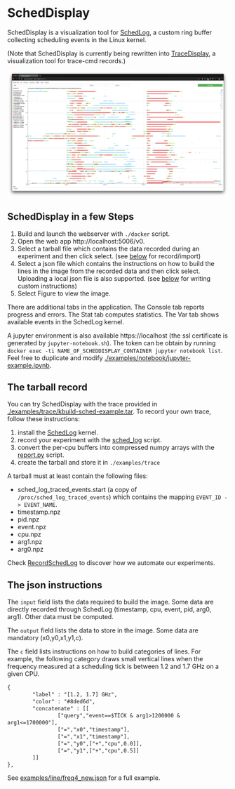 # SchedDisplay

SchedDisplay is a visualization tool for [SchedLog](https://github.com/carverdamien/SchedLog), a custom ring buffer collecting scheduling events in the Linux kernel.

(Note that SchedDisplay is currently being rewritten into [TraceDisplay](https://github.com/carverdamien/trace-cmd), a visualization tool for trace-cmd records.)

[![example](https://github.com/carverdamien/SchedDisplay/raw/master/docs/example.png)](https://github.com/carverdamien/SchedDisplay/raw/master/docs/example.png)

## SchedDisplay in a few Steps

1) Build and launch the webserver with `./docker` script.
2) Open the web app http://localhost:5006/v0.
3) Select a tarball file which contains the data recorded during an experiment and then click select. (see [below](#tarball) for record/import)
4) Select a json file which contains the instructions on how to build the lines in the image from the recorded data and then click select. Uploading a local json file is also supported. (see [below](#json) for writing custom instructions)
5) Select Figure to view the image.

There are additional tabs in the application.
The Console tab reports progress and errors.
The Stat tab computes statistics. 
The Var tab shows available events in the SchedLog kernel.

A jupyter environment is also available https://localhost (the ssl certificate is generated by `jupyter-notebook.sh`).
The token can be obtain by running `docker exec -ti NAME_OF_SCHEDDISPLAY_CONTAINER jupyter notebook list`.
Feel free to duplicate and modify [./examples/notebook/jupyter-example.ipynb](./examples/notebook/jupyter-example.ipynb).

## The tarball record

You can try SchedDisplay with the trace provided in [./examples/trace/kbuild-sched-example.tar](./examples/trace/kbuild-sched-example.tar).
To record your own trace, follow these instructions:
1) install the [SchedLog](https://github.com/carverdamien/SchedLog) kernel.
2) record your experiment with the [sched_log](https://github.com/carverdamien/SchedLog/blob/SchedLog/tools/sched_log/sched_log) script.
3) convert the per-cpu buffers into compressed numpy arrays with the [report.py](https://github.com/carverdamien/RecordSchedLog/blob/master/monitoring/SchedLog/report.py) script.
4) create the tarball and store it in `./examples/trace`

A tarball must at least contain the following files:

* sched_log_traced_events.start (a copy of `/proc/sched_log_traced_events`) which contains the mapping `EVENT_ID -> EVENT_NAME`.
* timestamp.npz
* pid.npz
* event.npz
* cpu.npz
* arg1.npz
* arg0.npz

Check [RecordSchedLog](https://github.com/carverdamien/RecordSchedLog) to discover how we automate our experiments.

## The json instructions

The `input` field lists the data required to build the image.
Some data are directly recorded through SchedLog (timestamp, cpu, event, pid, arg0, arg1).
Other data must be computed.

The `output` field lists the data to store in the image.
Some data are mandatory (x0,y0,x1,y1,c).

The `c` field lists instructions on how to build categories of lines.
For example, the following category draws small vertical lines when the frequency measured at a scheduling tick is between 1.2 and 1.7 GHz on a given CPU.
```
{
        "label" : "[1.2, 1.7] GHz",
        "color" : "#8ded6d",
        "concatenate" : [[
                ["query","event==$TICK & arg1>1200000 & arg1<=1700000"],
                ["=","x0","timestamp"],
                ["=","x1","timestamp"],
                ["=","y0",["+","cpu",0.0]],
                ["=","y1",["+","cpu",0.5]]
        ]]
},
```
See [examples/line/freq4_new.json](examples/line/freq4_new.json) for a full example.
